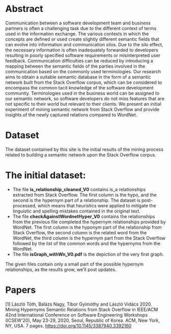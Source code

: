 # Abstract
Communication between a software development team and business partners is often a challenging task due to the different context of terms used in the information exchange. The various contexts in which the concepts are defined or used create slightly different semantic fields that can evolve into information and communication silos. Due to the silo effect, the necessary information is often inadequately forwarded to developers resulting in poorly specified software requirements or misinterpreted user feedback. Communication difficulties can be reduced by introducing a mapping between the semantic fields of the parties involved in the communication based on the commonly used terminologies. Our research aims to obtain a suitable semantic database in the form of a semantic network built from the Stack Overflow corpus, which can be considered to encompass the common tacit knowledge of the software development community. Terminologies used in the business world can be assigned to our semantic network, so software developers do not miss features that are not specific to their world but relevant to their clients. We present an initial experiment of mining semantic network from Stack Overflow and provide insights of the newly captured relations compared to WordNet.

# Dataset
The dataset contained by this site is the initial results of the mining process related to building a semantic network upon the Stack Overflow corpus. 

# The initial dataset:

* The file **is_relationship_cleaned_V0** contains is_a relationships extracted from Stack Overflow. The first column is the hypo, and    the second is the hypernym part of a relationship. The dataset is post-processed, which means that heuristics were applied to mitigate the linguistic and spelling mistakes contained in the original text.
* The file **checkAgainstWordnetHyper_V0** contains the relationships from the previous file completed the hypernym relationships provided by WordNet. The first column is the hyponym part of the relationship from Stack Overflow, the second column is the related word from the WordNet, the third column is the hypernym part from the Stack Overflow followed by the list of the common words and the hypernyms from the WordNet.
* The file **isGraph_withWn_V0.pdf** is the depiction of the very first graph.


The given files contain only a small part of the possible hypernym relationships, as the results grow, we'll post updates.

# Papers

[1] László Tóth, Balázs Nagy, Tibor Gyimóthy and László Vidács 2020. Mining Hypernyms Semantic Relations from Stack Overflow in IEEE/ACM 42nd International Conference on Software Engineering Workshops (ICSEW'20), May 23-29, 2020, Seoul, Republic of Korea. ACM, New York, NY, USA. 7 pages. https://doi.org/10.1145/3387940.3392160

